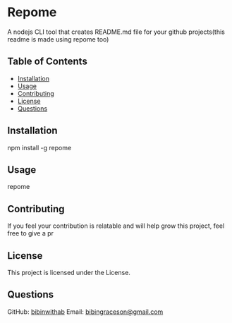 
# Repome

A nodejs CLI tool that creates README.md file for your github projects(this readme is made using repome too)

## Table of Contents
- [Installation](#installation)
- [Usage](#usage)
- [Contributing](#contributing)
- [License](#license)
- [Questions](#questions)

## Installation
npm install -g repome

## Usage
repome

## Contributing
If you feel your contribution is relatable and will help grow this project, feel free to give a pr

## License
This project is licensed under the  License.

## Questions
GitHub: [bibinwithab](https://github.com/bibinwithab)
Email: [bibingraceson@gmail.com](mailto:bibingraceson@gmail.com)

